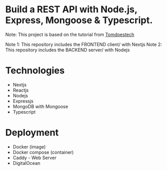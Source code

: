 # Build a REST API with Node.js, Express, Mongoose & Typescript.

Note: This project is based on the tutorial from [Tomdoestech](https://www.youtube.com/@TomDoesTech)

Note 1: This repository includes the FRONTEND client/ with Nextjs
Note 2: This repository includes the BACKEND server/ with Nodejs

# Technologies
- Nextjs
- Reactjs
- Nodejs
- Expressjs
- MongoDB with Mongoose
- Typescript


# Deployment
- Docker (image)
- Docker compose (container)
- Caddy - Web Server
- DigitalOcean